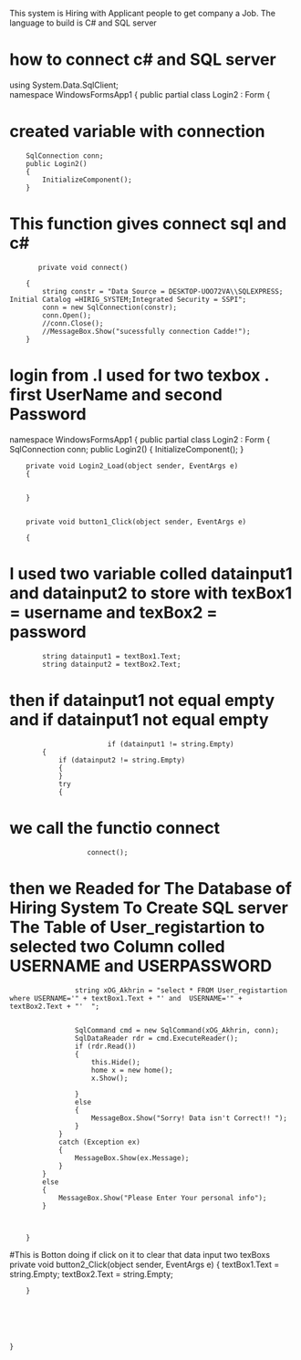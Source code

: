 
This system is Hiring with Applicant people to get company a Job. The language to build is C# and SQL server

# how to connect c# and SQL server
using System.Data.SqlClient;    
 namespace WindowsFormsApp1
{
    public partial class Login2 : Form
    {
  # created variable with connection
        SqlConnection conn;  
        public Login2()
        {
            InitializeComponent();
        }

  # This function gives connect sql and  c#
           private void connect()

        {
            string constr = "Data Source = DESKTOP-UOO72VA\\SQLEXPRESS; Initial Catalog =HIRIG_SYSTEM;Integrated Security = SSPI";
            conn = new SqlConnection(constr);
            conn.Open();
            //conn.Close();
            //MessageBox.Show("sucessfully connection Cadde!");
        }

# login from  .I used for two texbox  . first  UserName and second Password 
namespace WindowsFormsApp1
{
    public partial class Login2 : Form
    {
        SqlConnection conn; 
        public Login2()
        {
            InitializeComponent();
        }

        private void Login2_Load(object sender, EventArgs e)
        {
            

        }


        private void button1_Click(object sender, EventArgs e)
             
        {
# I used  two variable colled datainput1 and datainput2 to store with texBox1 = username and texBox2 = password
    
            string datainput1 = textBox1.Text;
            string datainput2 = textBox2.Text;


# then if datainput1 not equal empty  and if datainput1 not equal empty


                            if (datainput1 != string.Empty)
            {
                if (datainput2 != string.Empty)
                {
                }
                try
                {
   
                    
 
# we call the functio connect 
                       connect();
                    
# then we Readed for The Database of Hiring System To Create SQL  server The Table of User_registartion to selected two Column   colled USERNAME and USERPASSWORD 

                    string xOG_Akhrin = "select * FROM User_registartion   where USERNAME='" + textBox1.Text + "' and  USERNAME='" + textBox2.Text + "'  ";


                    SqlCommand cmd = new SqlCommand(xOG_Akhrin, conn);
                    SqlDataReader rdr = cmd.ExecuteReader();
                    if (rdr.Read())
                    {
                        this.Hide();
                        home x = new home();
                        x.Show();

                    }
                    else
                    {
                        MessageBox.Show("Sorry! Data isn't Correct!! ");
                    }
                }
                catch (Exception ex)
                {
                    MessageBox.Show(ex.Message);
                }
            }
            else
            {
                MessageBox.Show("Please Enter Your personal info");
            }



        }

  #This is Botton doing if click  on it to clear that data input two texBoxs
        private void button2_Click(object sender, EventArgs e)
        {
            textBox1.Text = string.Empty;
            textBox2.Text = string.Empty;


        }

       
      
       
       
    
    }




